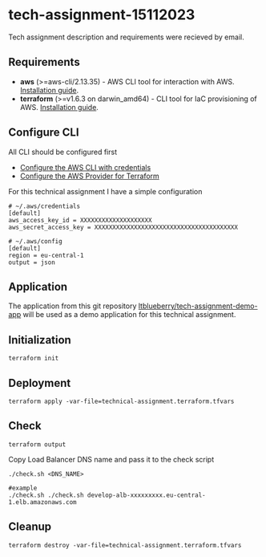 # tech-assignment-15112023
Tech assignment description and requirements were recieved by email.

## Requirements
- **aws** (>=aws-cli/2.13.35) - AWS CLI tool for interaction with AWS. [Installation guide](https://docs.aws.amazon.com/cli/latest/userguide/getting-started-install.html).
- **terraform** (>=v1.6.3 on darwin_amd64) - CLI tool for IaC provisioning of AWS. [Installation guide](https://developer.hashicorp.com/terraform/tutorials/aws-get-started/install-cli).

## Configure CLI
All CLI should be configured first
- [Configure the AWS CLI with credentials](https://docs.aws.amazon.com/cli/v1/userguide/cli-chap-configure.html)
- [Configure the AWS Provider for Terraform](https://registry.terraform.io/providers/hashicorp/aws/latest/docs#authentication-and-configuration)

For this technical assignment I have a simple configuration
```
# ~/.aws/credentials
[default]
aws_access_key_id = XXXXXXXXXXXXXXXXXXXX
aws_secret_access_key = XXXXXXXXXXXXXXXXXXXXXXXXXXXXXXXXXXXXXXXX

# ~/.aws/config 
[default]
region = eu-central-1
output = json
```

## Application
The application from this git repository [ltblueberry/tech-assignment-demo-app](https://github.com/ltblueberry/tech-assignment-demo-app) will be used as a demo application for this technical assignment.

## Initialization
```
terraform init
```

## Deployment
```
terraform apply -var-file=technical-assignment.terraform.tfvars
```

## Check
```
terraform output
```

Copy Load Balancer DNS name and pass it to the check script
```
./check.sh <DNS_NAME>

#example
./check.sh ./check.sh develop-alb-xxxxxxxxx.eu-central-1.elb.amazonaws.com
```

## Cleanup
```
terraform destroy -var-file=technical-assignment.terraform.tfvars
```